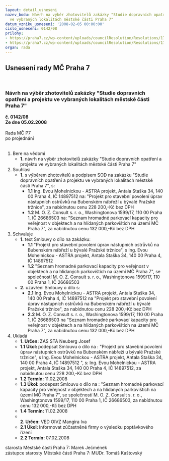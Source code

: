```yaml
---
layout: detail_usneseni
nazev_bodu: Návrh na výběr zhotovitelů zakázky "Studie dopravních opatření a projektu
  ve vybraných lokalitách městské části Praha 7"
datum_vzniku_usneseni: '2008-02-05 00:00:00'
cislo_usneseni: 0142/08
prilohy:
- https://praha7.cz/wp-content/uploads/councilResolution/Resolutions/17631/5-sod_mohelnick%c3%a1.doc
- https://praha7.cz/wp-content/uploads/councilResolution/Resolutions/17631/5-sod_m.o.z.doc
organ: rada
---
```

<div id="ucUsn_pList" class="usn">
	<span><h2>Usnesení rady MČ Praha 7 </h2>
<br></span><div class="standBody">
<span><h3>Návrh na výběr zhotovitelů zakázky "Studie dopravních opatření a projektu ve vybraných lokalitách městské části Praha 7"</h3></span><div class="center">
		<strong>č. 0142/08</strong><br>
	</div>
<div class="center">
		<strong>Ze dne 05.02.2008</strong><br><br>
	</div>Rada MČ P7<br> po projednání<br><br><ol>
<li>Bere na vědomí<ul><li>
<strong>1.</strong> návrh na výběr zhotovitelů zakázky "Studie dopravních opatření a projektu ve vybraných lokalitách městské části Praha 7"</li></ul>
</li>
<li>Souhlasí<ul><li>
<strong>1.</strong> s výběrem zhotovitelů a podpisem SOD na zakázku "Studie dopravních opatření a projektu ve vybraných lokalitách městské části Praha 7", s: <ul>
<li>
<strong>1.1</strong> Ing. Evou Mohelnickou - ASTRA projekt, Antala Staška 34, 140 00  Praha 4, IČ 14897512 na: "Projekt pro stavební povolení úprav nástupních ostrůvků na Bubenském nábřeží u bývalé Pražské tržnice", za nabídnutou cenu 228 200,-Kč bez  DPH</li>
<li>
<strong>1.2</strong> M. O. Z. Consult s. r. o., Washingtonova 1599/17, 110 00  Praha 1,  IČ 26686503 na:  "Seznam hromadné parkovací kapacity pro veřejnost v objektech a na hlídaných parkovištích na území MČ Praha 7", za nabídnutou cenu 132 000,-Kč bez DPH</li>
</ul>
</li></ul>
</li>
<li>Schvaluje<ul>
<li>
<strong>1.</strong> text Smlouvy o dílo na zakázku:<ul>
<li>
<strong>1.1</strong> "Projekt pro stavební povolení úprav nástupních ostrůvků na Bubenském nábřeží u bývalé Pražské tržnice", s Ing. Evou Mohelnickou - ASTRA projekt, Antala Staška 34, 140 00 Praha 4, IČ 14897512 </li>
<li>
<strong>1.2</strong> "Seznam hromadné parkovací kapacity pro veřejnost v objektech a na hlídaných parkovištích na území MČ Praha 7", se společností M. O. Z. Consult s. r. o., Washingtonova 1599/17, 110 00  Praha 1, IČ 26686503</li>
</ul>
</li>
<li>
<strong>2.</strong> uzavření Smlouvy o dílo s: <ul>
<li>
<strong>2.1</strong> Ing. Evou Mohelnickou - ASTRA projekt, Antala Staška 34, 140 00 Praha 4, IČ 14897512 na "Projekt pro stavební povolení úprav nástupních ostrůvků na Bubenském nábřeží u bývalé Pražské tržnice", za nabídnutou cenu 228 200,-Kč bez  DPH</li>
<li>
<strong>2.2</strong> M. O. Z. Consult s. r. o., Washingtonova 1599/17, 110 00  Praha 1, IČ 26686503 na "Seznam hromadné parkovací kapacity pro veřejnost v objektech a na hlídaných parkovištích na území MČ Praha 7",  za nabídnutou cenu 132 000,-Kč bez DPH</li>
</ul>
</li>
</ul>
</li>
<li>Ukládá<ul>
<li>
<strong>1. Určen: </strong>ZAS STA Neuberg Josef</li>
<li>
<strong>1.1 Úkol: </strong>podepsat Smlouvu o dílo na :                                                               "Projekt pro stavební povolení úprav nástupních ostrůvků na Bubenském nábřeží u bývalé Pražské tržnice", s Ing. Evou Mohelnickou - ASTRA projekt, Antala Staška 34, 140 00 Praha 4, IČ 14897512 ", s: Ing. Evou Mohelnickou - ASTRA projekt, Antala Staška 34, 140 00 Praha 4, IČ 14897512, za nabídnutou cenu 228 200,-Kč bez  DPH                                            </li>
<li>
<strong>1.2 Termín: </strong>11.02.2008</li>
<li>
<strong>1.3 Úkol: </strong>podepsat Smlouvu o dílo na :                                                               "Seznam hromadné parkovací kapacity pro veřejnost v objektech a na hlídaných parkovištích na území MČ Praha 7", se společností  M. O. Z. Consult s. r. o., Washingtonova 1599/17, 110 00  Praha 1, IČ 26686503, za nabídnutou cenu 132 000,-Kč bez DPH </li>
<li>
<strong>1.4 Termín: </strong>11.02.2008</li>
<li>
<strong><br>2. Určen: </strong>VED OIVZ Mangira Iva</li>
<li>
<strong>2.1 Úkol: </strong>Informovat zúčastněné firmy o výsledku poptávkového řízení</li>
<li>
<strong>2.2 Termín: </strong>07.02.2008</li>
</ul>
</li>
</ol>starosta Městské části Praha 7: Marek Ječmének<br>zástupce starosty Městské části Praha 7: MUDr. Tomáš Kaštovský 
</div>
</div>